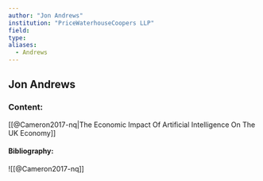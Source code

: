 ```yaml
---
author: "Jon Andrews"
institution: "PriceWaterhouseCoopers LLP"
field:
type:
aliases:
  - Andrews
---
```


## Jon Andrews

### Content:
[[@Cameron2017-nq|The Economic Impact Of Artificial Intelligence On The UK Economy]]

#### Bibliography:

![[@Cameron2017-nq]]
